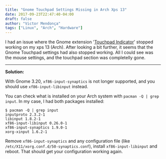 ```yaml
---
title: "Gnome Touchpad Settings Missing in Arch Xps 13"
date: 2017-09-23T22:47:40-04:00
draft: false
author: "Victor Mendonça"
tags: ["Linux", "Arch", "Hardware"]
---
```


I had an issue where the Gnome extension '[Touchpad Indicator](https://extensions.gnome.org/extension/131/touchpad-indicator/)' stopped working on my xps 13 (Arch). After looking a bit further, it seems that the Gnome Touchpad settings had also stopped working. All I could see was the mouse settings, and the touchpad section was completelly gone.

* * *

**Solution:**

With Gnome 3.20, `xf86-input-synaptics` is not longer supported, and you should use `xf86-input-libinput` instead.

You can check what is installed on your Arch system with `pacman -Q | grep input`. In my case, I had both packages installed:

```
$ pacman -Q | grep input
inputproto 2.3.2-1
libinput 1.8.2-1
xf86-input-libinput 0.26.0-1
xf86-input-synaptics 1.9.0-1
xorg-xinput 1.6.2-1
```

Remove `xf86-input-synaptics` and any configuration file (like `/etc/X11/xorg.conf.d/50-synaptics.conf`), install `xf86-input-libinput` and reboot. That should get your configuration working again.
